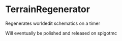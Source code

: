# TerrainRegenerator

Regenerates worldedit schematics on a timer

Will eventually be polished and released on spigotmc